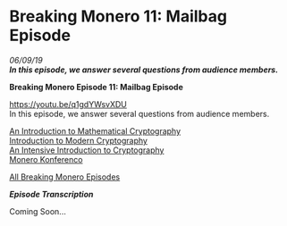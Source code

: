 # Breaking Monero 11: Mailbag Episode 
*06/09/19*  
_**In this episode, we answer several questions from audience members.**_  

**Breaking Monero Episode 11: Mailbag Episode**  

https://youtu.be/q1gdYWsvXDU  
In this episode, we answer several questions from audience members. 

[An Introduction to Mathematical Cryptography](https://www.goodreads.com/book/show/3884171-an-introduction-to-mathematical-cryptography)  
[Introduction to Modern Cryptography](https://www.goodreads.com/book/show/24387035-introduction-to-modern-cryptography-second-edition)  
[An Intensive Introduction to Cryptography](https://intensecrypto.org/public/index.html)  
[Monero Konferenco](https://monerokon.com/)  

[All Breaking Monero Episodes](https://www.monerooutreach.org/breaking-monero/) 

_**Episode Transcription**_ 

Coming Soon... 
